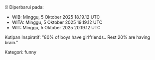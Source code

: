 ⏰ Diperbarui pada:
- WIB: Minggu, 5 Oktober 2025 18.19.12 UTC
- WITA: Minggu, 5 Oktober 2025 19.19.12 UTC
- WIT: Minggu, 5 Oktober 2025 20.19.12 UTC

Kutipan Inspiratif:
"80% of boys have girlfriends.. Rest 20% are having brain."


Kategori: funny

